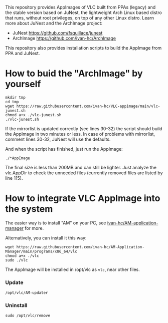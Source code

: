 This repository provides AppImages of VLC built from PPAs (legacy) and the stable version based on JuNest, the lightweight Arch Linux based distro that runs, without root privileges, on top of any other Linux distro. Learn more about JuNest and the ArchImage project:

- JuNest https://github.com/fsquillace/junest
- ArchImage https://github.com/ivan-hc/ArchImage

This repository also provides installation scripts to build the AppImage from PPA and JuNest.
# How to buid the "ArchImage" by yourself

    mkdir tmp
    cd tmp
    wget https://raw.githubusercontent.com/ivan-hc/VLC-appimage/main/vlc-junest.sh
    chmod a+x ./vlc-junest.sh
    ./vlc-junest.sh
If the mirrorlist is updated correctly (see lines 30-32) the script should build the AppImage in two minutes or less. In case of problems with mirrorlist, comment lines 30-32, JuNest will use the defaults.

And when the script has finished, just run the AppImage:

    ./*AppImage
The final size is less than 200MB and can still be lighter. Just analyze the vlc.AppDir to check the unneeded files (currently removed files are listed by line 115).

# How to integrate VLC AppImage into the system
The easier way is to install "AM" on your PC, see [ivan-hc/AM-application-manager](https://github.com/ivan-hc/AM-application-manager) for more.

Alternatively, you can install it this way:

    wget https://raw.githubusercontent.com/ivan-hc/AM-Application-Manager/main/programs/x86_64/vlc
    chmod a+x ./vlc
    sudo ./vlc
The AppImage will be installed in /opt/vlc as `vlc`, near other files.
### Update

    /opt/vlc/AM-updater
### Uninstall

    sudo /opt/vlc/remove
